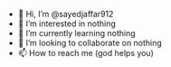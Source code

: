 - 👋 Hi, I’m @sayedjaffar912
- 👀 I’m interested in nothing
- 🌱 I’m currently learning nothing
- 💞️ I’m looking to collaborate on nothing
- 📫 How to reach me (god helps you)
